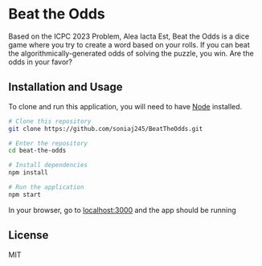 # Beat the Odds
Based on the ICPC 2023 Problem, Alea Iacta Est, Beat the Odds is a dice game where you try to create a word based on your rolls. If you can beat the algorithmically-generated odds of solving the puzzle, you win. Are the odds in your favor?

## Installation and Usage
To clone and run this application, you will need to have [Node](https://nodejs.org/en/download/package-manager) installed.

```bash
# Clone this repository
git clone https://github.com/soniaj245/BeatTheOdds.git

# Enter the repository
cd beat-the-odds

# Install dependencies
npm install

# Run the application
npm start
```

In your browser, go to [localhost:3000](http://localhost:3000/) and the app should be running

## License
MIT
